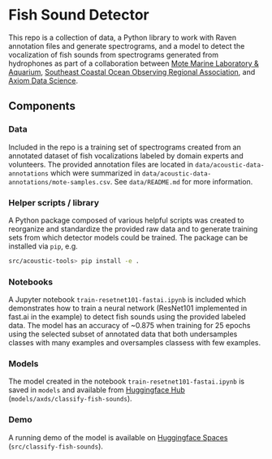 # Fish Sound Detector

This repo is a collection of data, a Python library to work with Raven annotation files and generate spectrograms, and a model to detect
the vocalization of fish sounds from spectrograms generated from hydrophones as part of a collaboration between [Mote Marine Laboratory & Aquarium](https://mote.org), [Southeast Coastal Ocean Observing Regional Association](https://secoora.org), and [Axiom Data Science](https://axiomdatascience.com).

## Components

### Data

Included in the repo is a training set of spectrograms created from an annotated dataset of fish vocalizations labeled by domain experts and volunteers.
The provided annotation files are located in `data/acoustic-data-annotations` which were summarized in `data/acoustic-data-annotations/mote-samples.csv`.  See `data/README.md` for more information.

### Helper scripts / library

A Python package composed of various helpful scripts was created to reorganize and standardize the provided raw data and to generate training sets from which detector models could be trained.  The package can be installed via `pip`, e.g.

```bash
src/acoustic-tools> pip install -e .
```

### Notebooks

A Jupyter notebook `train-resetnet101-fastai.ipynb` is included which demonstrates how to train a neural network (ResNet101 implemented in fast.ai in the
example) to detect fish sounds using the provided labeled data.  The model has an accuracy of ~0.875 when training for 25 epochs using the selected
subset of annotated data that both undersamples classes with many examples and oversamples classess with few examples.

### Models

The model created in the notebook `train-resetnet101-fastai.ipynb` is saved in `models` and available from [Huggingface Hub](https://huggingface.co/axds/classify-fish-sounds) (`models/axds/classify-fish-sounds`).

### Demo

A running demo of the model is available on [Huggingface Spaces](https://huggingface.co/spaces/axds/classify-fish-sounds) (`src/classify-fish-sounds`).
